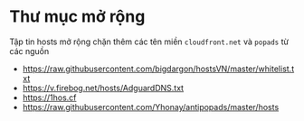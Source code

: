 # Thư mục mở rộng

Tập tin hosts mở rộng chặn thêm các tên miền `cloudfront.net` và `popads` từ các nguồn

- https://raw.githubusercontent.com/bigdargon/hostsVN/master/whitelist.txt
- https://v.firebog.net/hosts/AdguardDNS.txt
- https://1hos.cf
- https://raw.githubusercontent.com/Yhonay/antipopads/master/hosts
